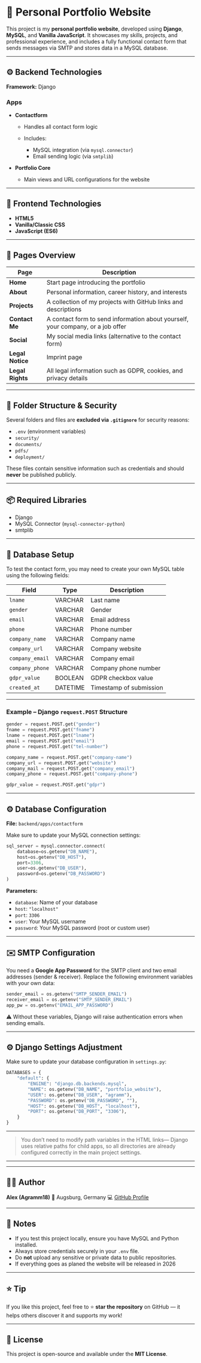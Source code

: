 # 💼 Personal Portfolio Website

This project is my **personal portfolio website**, developed using **Django**, **MySQL**, and **Vanilla JavaScript**.
It showcases my skills, projects, and professional experience, and includes a fully functional contact form that sends messages via SMTP and stores data in a MySQL database.

---

## ⚙️ Backend Technologies

**Framework:** Django

### Apps

* **Contactform**

  * Handles all contact form logic
  * Includes:

    * MySQL integration (via `mysql.connector`)
    * Email sending logic (via `smtplib`)
* **Portfolio Core**

  * Main views and URL configurations for the website

---

## 🎨 Frontend Technologies

* **HTML5**
* **Vanilla/Classic CSS**
* **JavaScript (ES6)**

---

## 🧭 Pages Overview

| Page             | Description                                                                     |
| ---------------- | ------------------------------------------------------------------------------- |
| **Home**         | Start page introducing the portfolio                                            |
| **About**        | Personal information, career history, and interests                             |
| **Projects**     | A collection of my projects with GitHub links and descriptions                  |
| **Contact Me**   | A contact form to send information about yourself, your company, or a job offer |
| **Social**       | My social media links (alternative to the contact form)                         |
| **Legal Notice** | Imprint page                                                                    |
| **Legal Rights** | All legal information such as GDPR, cookies, and privacy details                |

---

## 🧱 Folder Structure & Security

Several folders and files are **excluded via `.gitignore`** for security reasons:

* `.env` (environment variables)
* `security/`
* `documents/`
* `pdfs/`
* `deployment/`

These files contain sensitive information such as credentials and should **never** be published publicly.

---

## 📦 Required Libraries

* Django
* MySQL Connector (`mysql-connector-python`)
* smtplib

---

## 🧩 Database Setup

To test the contact form, you may need to create your own MySQL table using the following fields:

| Field           | Type     | Description             |
| --------------- | -------- | ----------------------- |
| `lname`         | VARCHAR  | Last name               |
| `gender`        | VARCHAR  | Gender                  |
| `email`         | VARCHAR  | Email address           |
| `phone`         | VARCHAR  | Phone number            |
| `company_name`  | VARCHAR  | Company name            |
| `company_url`   | VARCHAR  | Company website         |
| `company_email` | VARCHAR  | Company email           |
| `company_phone` | VARCHAR  | Company phone number    |
| `gdpr_value`    | BOOLEAN  | GDPR checkbox value     |
| `created_at`    | DATETIME | Timestamp of submission |

---

### Example – Django `request.POST` Structure

```python
gender = request.POST.get("gender")
fname = request.POST.get("fname")
lname = request.POST.get("lname")
email = request.POST.get("email")
phone = request.POST.get("tel-number")

company_name = request.POST.get("company-name")
company_url = request.POST.get("website")
company_mail = request.POST.get("company_email")
company_phone = request.POST.get("company-phone")

gdpr_value = request.POST.get("gdpr")
```

---

## ⚙️ Database Configuration

**File:** `backend/apps/contactform`

Make sure to update your MySQL connection settings:

```python
sql_server = mysql.connector.connect(
    database=os.getenv("DB_NAME"),
    host=os.getenv("DB_HOST"),
    port=3306,
    user=os.getenv("DB_USER"),
    password=os.getenv("DB_PASSWORD")
)
```

**Parameters:**

* `database`: Name of your database
* `host`: `"localhost"`
* `port`: `3306`
* `user`: Your MySQL username
* `password`: Your MySQL password (root or custom user)

---

## ✉️ SMTP Configuration

You need a **Google App Password** for the SMTP client and two email addresses (sender & receiver).
Replace the following environment variables with your own data:

```python
sender_email = os.getenv("SMTP_SENDER_EMAIL")
receiver_email = os.getenv("SMTP_SENDER_EMAIL")
app_pw = os.getenv("EMAIL_APP_PASSWORD")
```

⚠️ Without these variables, Django will raise authentication errors when sending emails.

---

## ⚙️ Django Settings Adjustment

Make sure to update your database configuration in `settings.py`:

```python
DATABASES = {
    "default": {
        "ENGINE": "django.db.backends.mysql",
        "NAME": os.getenv("DB_NAME", "portfolio_website"),
        "USER": os.getenv("DB_USER", "agramm"),
        "PASSWORD": os.getenv("DB_PASSWORD", ""),
        "HOST": os.getenv("DB_HOST", "localhost"),
        "PORT": os.getenv("DB_PORT", "3306"),
    }
}
```
---
> You don’t need to modify path variables in the HTML links— Django uses relative paths for child apps, so all directories are already configured correctly in the main project settings.
---
---

## 👨‍💻 Author

**Alex (Agramm18)**
📍 Augsburg, Germany
💻 [GitHub Profile](https://github.com/Agramm18)

---

## 🧾 Notes

* If you test this project locally, ensure you have MySQL and Python installed.
* Always store credentials securely in your `.env` file.
* Do **not** upload any sensitive or private data to public repositories.
* If everything goes as planed the website will be released in 2026
---

## ⭐ Tip

If you like this project, feel free to ⭐ **star the repository** on GitHub — it helps others discover it and supports my work!

---

## 📜 License

This project is open-source and available under the **MIT License**.
